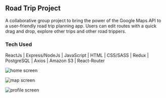 ## Road Trip Project

A collaborative group project to bring the power of the Google Maps API to a user-friendly road trip planning app. Users can edit routes with a quick drag and drop, explore other trips and other road trippers.

### Tech Used

ReactJs | Express/NodeJs | JavaScript | HTML | CSS/SASS | Redux | PostgreSQL | Axios | Amazon S3 | React-Router

![home screen](https://s3.amazonaws.com/dev-fun-bucket/road_trip1.png "Home screen")

![map screen](https://s3.amazonaws.com/dev-fun-bucket/road_trip2.png "Map screen")

![profile screen](https://s3.amazonaws.com/dev-fun-bucket/road_trip3.png "Profile screen")